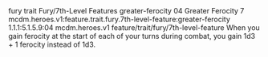 <ability>
  <metadata>
    <class>fury</class>
    <feature_type>trait</feature_type>
    <file_dpath>Fury/7th-Level Features</file_dpath>
    <item_id>greater-ferocity</item_id>
    <item_index>04</item_index>
    <item_name>Greater Ferocity</item_name>
    <level>7</level>
    <scc>mcdm.heroes.v1:feature.trait.fury.7th-level-feature:greater-ferocity</scc>
    <scdc>1.1.1:5.1.5.9:04</scdc>
    <source>mcdm.heroes.v1</source>
    <type>feature/trait/fury/7th-level-feature</type>
  </metadata>
  <effects>
    <effect type="mundane">When you gain ferocity at the start of each of your turns during combat, you gain 1d3 + 1 ferocity instead of 1d3.</effect>
  </effects>
</ability>
